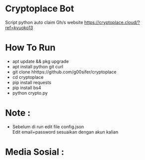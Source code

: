 # Cryptoplace Bot
Script python auto claim Gh/s website https://cryptoplace.cloud/?ref=kyuoko13

# How To Run 
- apt update && pkg upgrade
- apt install python git curl
- git clone hhttps://github.com/g00sifer/cryptoplace
- cd cryptoplace
- pip install requests
- pip install bs4
- python crypto.py

# Note :
- Sebelum di run edit file config.json<br>
Edit email+password sesuaikan dengan akun kalian

# Media Sosial :

